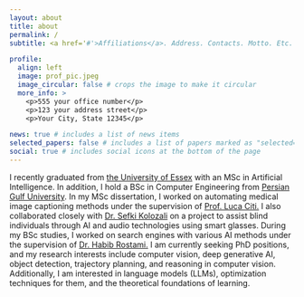 ```yaml
---
layout: about
title: about
permalink: /
subtitle: <a href='#'>Affiliations</a>. Address. Contacts. Motto. Etc.

profile:
  align: left
  image: prof_pic.jpeg
  image_circular: false # crops the image to make it circular
  more_info: >
    <p>555 your office number</p>
    <p>123 your address street</p>
    <p>Your City, State 12345</p>

news: true # includes a list of news items
selected_papers: false # includes a list of papers marked as "selected={true}"
social: true # includes social icons at the bottom of the page
---
```


I recently graduated from [the University of Essex](https://www.essex.ac.uk/) with an MSc in Artificial Intelligence. In addition, I hold a BSc in Computer Engineering from [Persian Gulf University](https://pgu.ac.ir/en). In my MSc dissertation, I worked on automating medical image captioning methods under the supervision of [Prof. Luca Citi.](https://www.essex.ac.uk/people/CITIL35902/Luca-Citi) I also collaborated closely with [Dr. Sefki Kolozali](https://www.essex.ac.uk/people/KOLOZ89402/Sefki-Kolozali) on a project to assist blind individuals through AI and audio technologies using smart glasses. During my BSc studies, I worked on search engines with various AI methods under the supervision of [Dr. Habib Rostami.](https://research.pgu.ac.ir//~HRostami/en/) I am currently seeking PhD positions, and my research interests include computer vision, deep generative AI, object detection, trajectory planning, and reasoning in computer vision. Additionally, I am interested in language models (LLMs), optimization techniques for them, and the theoretical foundations of learning.
